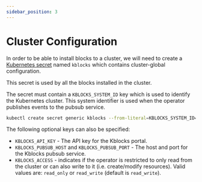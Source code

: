 ```yaml
---
sidebar_position: 3
---
```


# Cluster Configuration

In order to be able to install blocks to a cluster, we will need to create a [Kubernetes
secret](https://kubernetes.io/docs/concepts/configuration/secret/) named `kblocks` which contains
cluster-global configuration.

This secret is used by all the blocks installed in the cluster.

The secret must contain a `KBLOCKS_SYSTEM_ID` key which is used to identify the Kubernetes cluster.
This system identifier is used when the operator publishes events to the pubsub service.

```bash
kubectl create secret generic kblocks --from-literal=KBLOCKS_SYSTEM_ID=my-cluster
```

The following optional keys can also be specified:

- `KBLOCKS_API_KEY` - The API key for the Kblocks portal.
- `KBLOCKS_PUBSUB_HOST` and `KBLOCKS_PUBSUB_PORT` - The host and port for the Kblocks pubsub service.
- `KBLOCKS_ACCESS` - indicates if the operator is restricted to only read from the cluster or can
  also write to it (i.e. create/modify resources). Valid values are: `read_only` or `read_write`
  (default is `read_write`).